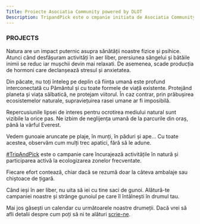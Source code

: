 ```yaml
---
Title: Proiecte Asociatia Community powered by DLOT
Description: TripandPick este o cmpanie initiata de Asociatia Community powered by DLOT. Incurajam petrecerea timpului in aer liber si drumetiile, totdata participand activ la curatarea deseurilor din zonele vizitate. 
---
```


### PROJECTS

Natura are un impact puternic asupra sănătății noastre fizice și psihice. Atunci când desfășuram activități în aer liber, prersiunea sângelui și bătăile inimii se reduc iar mușchii devin mai relaxati. De asemenea, scade producția de hormoni care declanșează stresul și anxietatea.

Din păcate, nu toți înteleg pe deplin că ființa umană este profund interconectată cu Pământul și cu toate formele de viață existente. Protejând planeta și viața sălbatică, ne protejam viitorul. În caz contrar, prin prăbușirea ecosistemelor naturale, supraviețuirea rasei umane ar fi imposibilă.  

Repercusiunile lipsei de interes pentru ocrotirea mediului natural sunt vizibile la orice pas. Ne izbim de neglijența umană de la parcurile din oraș, până la vârful Everest.   

Vedem gunoaie aruncate pe plaje, în munți, în păduri și ape... Cu toate acestea, observăm cum mulți trec apatici, fără să le adune.

[#TripAndPick](https://www.instagram.com/explore/tags/tripandpick/) este o campanie care încurajează activitățile în natură și participarea activă la ecologizarea zonelor frecventate.

Fiecare efort contează, chiar dacă se rezumă doar la câteva ambalaje sau chiștoace de țigară.

Când ieși în aer liber, nu uita să iei cu tine saci de gunoi. Alătură-te campaniei noastre și strânge gunoiul pe care îl întâlnești în drumul tau.

Mai jos găsești un calendar cu următoarele noastre drumeții. Dacă vrei să afli detalii despre cum poți să ni te alături [scrie-ne](tripandpick@asociatiacommunity.ro).
